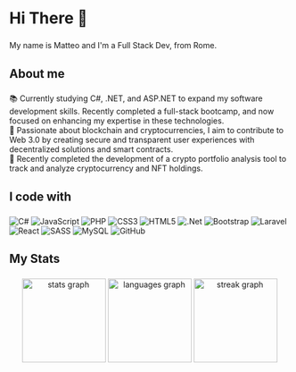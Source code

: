 <h1 align="left">Hi There 👋</h1>

###

<p align="left">My name is Matteo and I'm a Full Stack Dev, from Rome.</p>

###

<h2 align="left">About me</h2>

###

<p align="left">📚 Currently studying C#, .NET, and ASP.NET to expand my software development skills. Recently completed a full-stack bootcamp, and now focused on enhancing my expertise in these technologies.<br>🎯 Passionate about blockchain and cryptocurrencies, I aim to contribute to Web 3.0 by creating secure and transparent user experiences with decentralized solutions and smart contracts.<br>🚀 Recently completed the development of a crypto portfolio analysis tool to track and analyze cryptocurrency and NFT holdings.</p>

###

<h2 align="left">I code with</h2>

###

![C#](https://img.shields.io/badge/c%23-%23239120.svg?style=for-the-badge&logo=csharp&logoColor=white) ![JavaScript](https://img.shields.io/badge/javascript-%23323330.svg?style=for-the-badge&logo=javascript&logoColor=%23F7DF1E) ![PHP](https://img.shields.io/badge/php-%23777BB4.svg?style=for-the-badge&logo=php&logoColor=white) ![CSS3](https://img.shields.io/badge/css3-%231572B6.svg?style=for-the-badge&logo=css3&logoColor=white) ![HTML5](https://img.shields.io/badge/html5-%23E34F26.svg?style=for-the-badge&logo=html5&logoColor=white) ![.Net](https://img.shields.io/badge/.NET-5C2D91?style=for-the-badge&logo=.net&logoColor=white) ![Bootstrap](https://img.shields.io/badge/bootstrap-%238511FA.svg?style=for-the-badge&logo=bootstrap&logoColor=white) ![Laravel](https://img.shields.io/badge/laravel-%23FF2D20.svg?style=for-the-badge&logo=laravel&logoColor=white) ![React](https://img.shields.io/badge/react-%2320232a.svg?style=for-the-badge&logo=react&logoColor=%2361DAFB) ![SASS](https://img.shields.io/badge/SASS-hotpink.svg?style=for-the-badge&logo=SASS&logoColor=white) ![MySQL](https://img.shields.io/badge/mysql-4479A1.svg?style=for-the-badge&logo=mysql&logoColor=white) ![GitHub](https://img.shields.io/badge/github-%23121011.svg?style=for-the-badge&logo=github&logoColor=white)

###

<h2 align="left">My Stats</h2>

###



<div align="center">
  <img src="https://github-readme-stats.vercel.app/api?username=Mat-123&hide_title=false&hide_rank=false&show_icons=true&include_all_commits=true&count_private=true&disable_animations=false&theme=vue&locale=en&hide_border=false&order=1" height="150" alt="stats graph"  />
  <img src="https://github-readme-stats.vercel.app/api/top-langs?username=Mat-123&locale=en&hide_title=false&layout=compact&card_width=320&langs_count=5&theme=vue&hide_border=false&order=2" height="150" alt="languages graph"  />
  <img src="https://streak-stats.demolab.com?user=Mat-123&locale=en&mode=daily&theme=vue&hide_border=false&border_radius=5&order=3" height="150" alt="streak graph"  />
</div>

###

